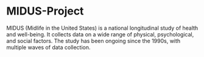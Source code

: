 # MIDUS-Project
MIDUS (Midlife in the United States) is a national longitudinal study of health and well-being. It collects data on a wide range of physical, psychological, and social factors. The study has been ongoing since the 1990s, with multiple waves of data collection.  
